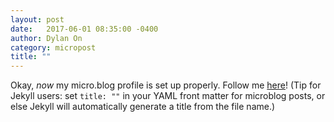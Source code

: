 ```yaml
---
layout: post
date:   2017-06-01 08:35:00 -0400
author: Dylan On
category: micropost
title: ""
---
```


Okay, *now* my micro.blog profile is set up properly. Follow me [here](https://micro.blog/dylanon)! (Tip for Jekyll users: set `title: ""` in your YAML front matter for microblog posts, or else Jekyll will automatically generate a title from the file name.)
